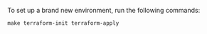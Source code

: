 To set up a brand new environment, run the following commands:
```
make terraform-init terraform-apply
```
